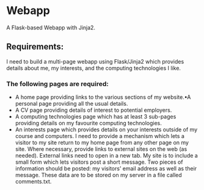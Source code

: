 # Webapp
A Flask-based Webapp with Jinja2.

## Requirements:
I need to build a multi-page webapp using Flask/Jinja2 which provides details about me, my interests, and the computing technologies I like.  
### The following pages are required:
- A home page providing links to the various sections of my website.•A personal page providing all the usual details.
- A CV page providing details of interest to potential employers.
- A computing technologies page which has at least 3 sub-pages providing details on my favourite computing technologies.
- An interests page which provides details on your interests outside of my course and computers.
I need to provide a mechanism which lets a visitor to my site return to my home page from any other page on my site.  Where necessary, provide links to external sites on the web (as needed).  External links need to open in a new tab. My site is to include a small form which lets visitors post a short message.  Two pieces of information should be posted: my visitors’ email address as well as their message.  These data are to be stored on my server in a file called comments.txt.
